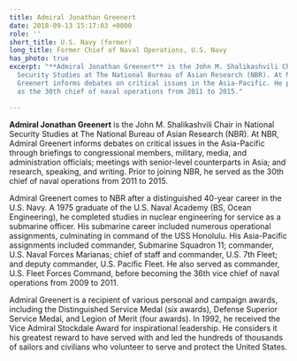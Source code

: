 ```yaml
---
title: Admiral Jonathan Greenert
date: 2018-09-13 15:17:03 +0000
role: ''
short_title: U.S. Navy (former)
long_title: Former Chief of Naval Operations, U.S. Navy
has_photo: true
excerpt: "**Admiral Jonathan Greenert** is the John M. Shalikashvili Chair in National
  Security Studies at The National Bureau of Asian Research (NBR). At NBR, Admiral
  Greenert informs debates on critical issues in the Asia-Pacific. He previously served
  as the 30th chief of naval operations from 2011 to 2015."

---
```

**Admiral Jonathan Greenert** is the John M. Shalikashvili Chair in National Security Studies at The National Bureau of Asian Research (NBR). At NBR, Admiral Greenert informs debates on critical issues in the Asia-Pacific through briefings to congressional members, military, media, and administration officials; meetings with senior-level counterparts in Asia; and research, speaking, and writing. Prior to joining NBR, he served as the 30th chief of naval operations from 2011 to 2015.  
  
Admiral Greenert comes to NBR after a distinguished 40-year career in the U.S. Navy. A 1975 graduate of the U.S. Naval Academy (BS, Ocean Engineering), he completed studies in nuclear engineering for service as a submarine officer. His submarine career included numerous operational assignments, culminating in command of the USS Honolulu. His Asia-Pacific assignments included commander, Submarine Squadron 11; commander, U.S. Naval Forces Marianas; chief of staff and commander, U.S. 7th Fleet; and deputy commander, U.S. Pacific Fleet. He also served as commander, U.S. Fleet Forces Command, before becoming the 36th vice chief of naval operations from 2009 to 2011.  
  
Admiral Greenert is a recipient of various personal and campaign awards, including the Distinguished Service Medal (six awards), Defense Superior Service Medal, and Legion of Merit (four awards). In 1992, he received the Vice Admiral Stockdale Award for inspirational leadership. He considers it his greatest reward to have served with and led the hundreds of thousands of sailors and civilians who volunteer to serve and protect the United States.